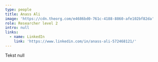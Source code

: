 ```yaml
---
type: people
title: Anass Ali
image: 'https://cdn.theorg.com/e4686bd0-761c-4188-8860-afe102bf82da'
role: Researcher level 2
intro: null
links:
  - name: LinkedIn
    link: 'https://www.linkedin.com/in/anass-ali-572468121/'
---
```

Tekst null
